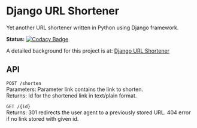 # Django URL Shortener

Yet another URL shortener written in Python using Django framework. 

__Status:__
[![Codacy Badge](https://www.codacy.com/project/badge/3a1ad454fc31435880213eb516cd6e77)](https://www.codacy.com/app/c05mic/django-url-shortener)

A detailed background for this project is at: [Django URL Shortener](https://c05mic.wordpress.com/2015/02/10/implementing-an-url-shortener-using-djangopython/)

## API
`POST /shorten`
<br>Parameters: Parameter link contains the link to shorten.
<br>Returns: Id for the shortened link in text/plain format.

`GET /{id}`
<br>Returns: 301 redirects the user agent to a previously stored URL. 404 error if no link stored with given id.
